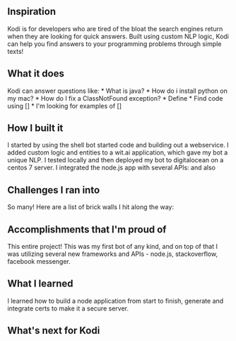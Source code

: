 ## Inspiration
Kodi is for developers who are tired of the bloat the search engines return when they are looking for quick answers. Built using custom NLP logic, Kodi can help you find answers to your programming problems through simple texts!
## What it does
Kodi can answer questions like:
       * What is java?
       * How do i install python on my mac?
       * How do I fix a ClassNotFound exception?
       * Define 
        * Find code using []
        * I'm looking for examples of []
## How I built it
I started by using the shell bot started code and building out a webservice. I added custom logic and entities to a wit.ai application, which gave my bot a unique NLP. I tested locally and then deployed my bot to digitalocean on a centos 7 server. I integrated the node.js app with several APIs: and also

## Challenges I ran into
So many! Here are a list of brick walls I hit along the way:

## Accomplishments that I'm proud of
This entire project! This was my first bot of any kind, and on top of that I was utilizing several new frameworks and APIs - node.js, stackoverflow, facebook messenger. 

## What I learned
I learned how to build a node application from start to finish, generate and integrate certs to make it a secure server.

## What's next for Kodi
